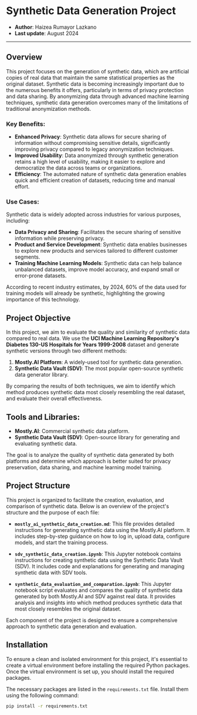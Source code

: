 # Synthetic Data Generation Project

-   **Author**: Haizea Rumayor Lazkano
-   **Last update**: August 2024

------------------------------------------------------------------------

## Overview

This project focuses on the generation of synthetic data, which are artificial copies of real data that maintain the same statistical properties as the original dataset. Synthetic data is becoming increasingly important due to the numerous benefits it offers, particularly in terms of privacy protection and data sharing. By anonymizing data through advanced machine learning techniques, synthetic data generation overcomes many of the limitations of traditional anonymization methods.

### Key Benefits:
- **Enhanced Privacy**: Synthetic data allows for secure sharing of information without compromising sensitive details, significantly improving privacy compared to legacy anonymization techniques.
- **Improved Usability**: Data anonymized through synthetic generation retains a high level of usability, making it easier to explore and democratize the data across teams or organizations.
- **Efficiency**: The automated nature of synthetic data generation enables quick and efficient creation of datasets, reducing time and manual effort.

### Use Cases:
Synthetic data is widely adopted across industries for various purposes, including:
- **Data Privacy and Sharing**: Facilitates the secure sharing of sensitive information while preserving privacy.
- **Product and Service Development**: Synthetic data enables businesses to explore new products and services tailored to different customer segments.
- **Training Machine Learning Models**: Synthetic data can help balance unbalanced datasets, improve model accuracy, and expand small or error-prone datasets.

According to recent industry estimates, by 2024, 60% of the data used for training models will already be synthetic, highlighting the growing importance of this technology.

## Project Objective

In this project, we aim to evaluate the quality and similarity of synthetic data compared to real data. We use the **UCI Machine Learning Repository's Diabetes 130-US Hospitals for Years 1999-2008** dataset and generate synthetic versions through two different methods:
1. **Mostly.AI Platform**: A widely-used tool for synthetic data generation.
2. **Synthetic Data Vault (SDV)**: The most popular open-source synthetic data generator library.

By comparing the results of both techniques, we aim to identify which method produces synthetic data most closely resembling the real dataset, and evaluate their overall effectiveness.

## Tools and Libraries:
- **Mostly.AI**: Commercial synthetic data platform.
- **Synthetic Data Vault (SDV)**: Open-source library for generating and evaluating synthetic data.

The goal is to analyze the quality of synthetic data generated by both platforms and determine which approach is better suited for privacy preservation, data sharing, and machine learning model training.

## Project Structure

This project is organized to facilitate the creation, evaluation, and comparison of synthetic data. Below is an overview of the project's structure and the purpose of each file:

- **`mostly_ai_synthetic_data_creation.md`**: This file provides detailed instructions for generating synthetic data using the Mostly.AI platform. It includes step-by-step guidance on how to log in, upload data, configure models, and start the training process.

- **`sdv_synthetic_data_creation.ipynb`**: This Jupyter notebook contains instructions for creating synthetic data using the Synthetic Data Vault (SDV). It includes code and explanations for generating and managing synthetic data with SDV tools.

- **`synthetic_data_evaluation_and_comparation.ipynb`**: This Jupyter notebook script evaluates and compares the quality of synthetic data generated by both Mostly.AI and SDV against real data. It provides analysis and insights into which method produces synthetic data that most closely resembles the original dataset.

Each component of the project is designed to ensure a comprehensive approach to synthetic data generation and evaluation.

## Installation

To ensure a clean and isolated environment for this project, it's essential to create a virtual environment before installing the required Python packages. Once the virtual environment is set up, you should install the required packages.

The necessary packages are listed in the `requirements.txt` file. Install them using the following command:

```bash
pip install -r requirements.txt
```





